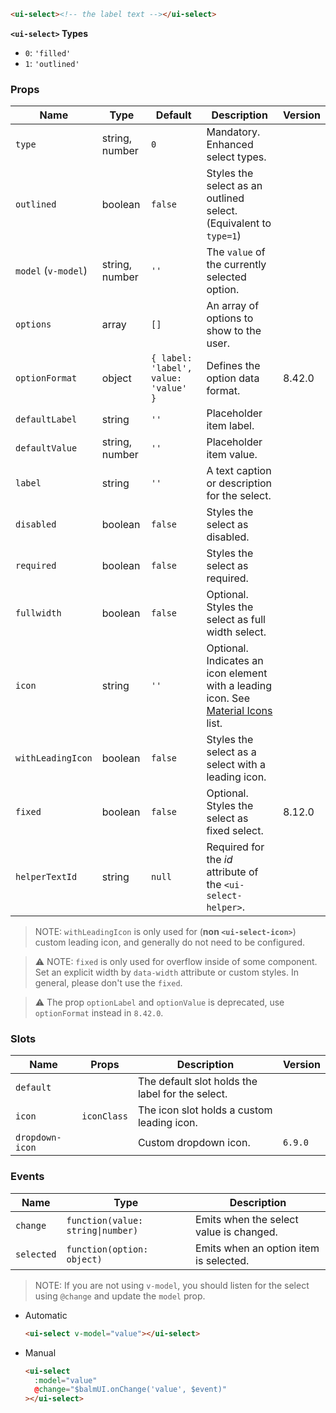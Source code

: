```html
<ui-select><!-- the label text --></ui-select>
```

**`<ui-select>` Types**

- `0`: `'filled'`
- `1`: `'outlined'`

### Props

| Name                | Type           | Default                              | Description                                                                                   | Version |
| ------------------- | -------------- | ------------------------------------ | --------------------------------------------------------------------------------------------- | ------- |
| `type`              | string, number | `0`                                  | Mandatory. Enhanced select types.                                                             |         |
| `outlined`          | boolean        | `false`                              | Styles the select as an outlined select. (Equivalent to `type=1`)                             |         |
| `model` (`v-model`) | string, number | `''`                                 | The `value` of the currently selected option.                                                 |         |
| `options`           | array          | `[]`                                 | An array of options to show to the user.                                                      |         |
| `optionFormat`      | object         | `{ label: 'label', value: 'value' }` | Defines the option data format.                                                               | 8.42.0  |
| `defaultLabel`      | string         | `''`                                 | Placeholder item label.                                                                       |         |
| `defaultValue`      | string, number | `''`                                 | Placeholder item value.                                                                       |         |
| `label`             | string         | `''`                                 | A text caption or description for the select.                                                 |         |
| `disabled`          | boolean        | `false`                              | Styles the select as disabled.                                                                |         |
| `required`          | boolean        | `false`                              | Styles the select as required.                                                                |         |
| `fullwidth`         | boolean        | `false`                              | Optional. Styles the select as full width select.                                             |         |
| `icon`              | string         | `''`                                 | Optional. Indicates an icon element with a leading icon. See [Material Icons](/#/icons) list. |         |
| `withLeadingIcon`   | boolean        | `false`                              | Styles the select as a select with a leading icon.                                            |         |
| `fixed`             | boolean        | `false`                              | Optional. Styles the select as fixed select.                                                  | 8.12.0  |
| `helperTextId`      | string         | `null`                               | Required for the _id_ attribute of the `<ui-select-helper>`.                                  |         |

> NOTE: `withLeadingIcon` is only used for (**non `<ui-select-icon>`**) custom leading icon, and generally do not need to be configured.

> ⚠️ NOTE: `fixed` is only used for overflow inside of some component. Set an explicit width by `data-width` attribute or custom styles. In general, please don't use the `fixed`.

> ⚠️ The prop `optionLabel` and `optionValue` is deprecated, use `optionFormat` instead in `8.42.0`.

### Slots

| Name            | Props       | Description                                      | Version |
| --------------- | ----------- | ------------------------------------------------ | ------- |
| `default`       |             | The default slot holds the label for the select. |         |
| `icon`          | `iconClass` | The icon slot holds a custom leading icon.       |         |
| `dropdown-icon` |             | Custom dropdown icon.                            | `6.9.0` |

### Events

| Name       | Type                              | Description                             |
| ---------- | --------------------------------- | --------------------------------------- |
| `change`   | `function(value: string\|number)` | Emits when the select value is changed. |
| `selected` | `function(option: object)`        | Emits when an option item is selected.  |

> NOTE: If you are not using `v-model`, you should listen for the select using `@change` and update the `model` prop.

- Automatic

  ```html
  <ui-select v-model="value"></ui-select>
  ```

- Manual

  ```html
  <ui-select
    :model="value"
    @change="$balmUI.onChange('value', $event)"
  ></ui-select>
  ```
